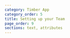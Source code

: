 ```yaml
---
category: Timber App
category_order: 5
title: Setting up your Team
page_order: 9
sections: text, attributes
---
```

